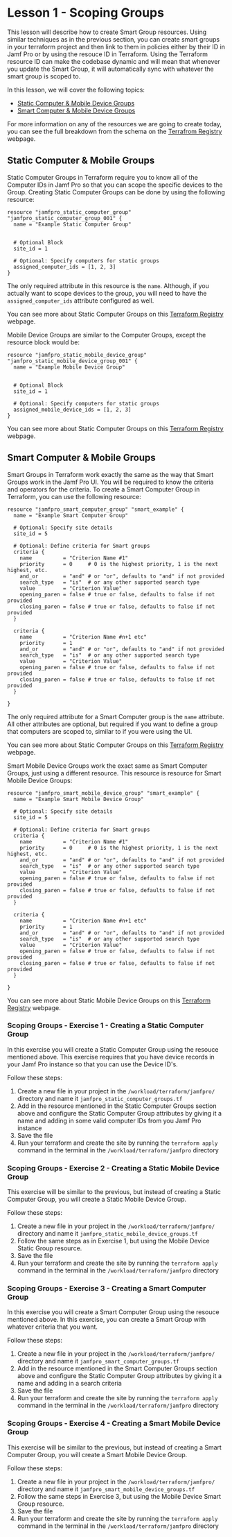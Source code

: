 # Lesson 1 - Scoping Groups

This lesson will describe how to create Smart Group resources. Using similar techniques as in the previous section, you can create smart groups in your terraform project and then link to them in policies either by their ID in Jamf Pro or by using the resouce ID in Terraform. Using the Terraform resource ID can make the codebase dynamic and will mean that whenever you update the Smart Group, it will automatically sync with whatever the smart group is scoped to.

In this lesson, we will cover the following topics:

- [Static Computer & Mobile Device Groups](https://github.com/macdeacon99/terraform-training-jamfpro/blob/doc-updating/support_materials/Section%202/Lesson%201%20-%20Scoping%20Groups/Lesson%201%20-%20Scoping%20Groups.md#static-computer--mobile-groups)
- [Smart Computer & Mobile Device Groups](https://github.com/macdeacon99/terraform-training-jamfpro/blob/doc-updating/support_materials/Section%202/Lesson%201%20-%20Scoping%20Groups/Lesson%201%20-%20Scoping%20Groups.md#smart-computer--mobile-groups)

For more information on any of the resources we are going to create today, you can see the full breakdown from the schema on the [Terrafrom Registry](https://registry.terraform.io/providers/deploymenttheory/jamfpro/latest/docs/resources) webpage.

## Static Computer & Mobile Groups

Static Computer Groups in Terraform require you to know all of the Computer IDs in Jamf Pro so that you can scope the specific devices to the Group. Creating Static Computer Groups can be done by using the following resource:

```
resource "jamfpro_static_computer_group" "jamfpro_static_computer_group_001" {
  name = "Example Static Computer Group"


  # Optional Block
  site_id = 1

  # Optional: Specify computers for static groups
  assigned_computer_ids = [1, 2, 3]
}
```

The only required attribute in this resource is the `name`. Although, if you actually want to scope devices to the group, you will need to have the `assigned_computer_ids` attribute configured as well.

You can see more about Static Computer Groups on this [Terraform Registry](https://registry.terraform.io/providers/deploymenttheory/jamfpro/latest/docs/resources/static_computer_group) webpage.

Mobile Device Groups are similar to the Computer Groups, except the resource block would be:

```
resource "jamfpro_static_mobile_device_group" "jamfpro_static_mobile_device_group_001" {
  name = "Example Mobile Device Group"


  # Optional Block
  site_id = 1

  # Optional: Specify computers for static groups
  assigned_mobile_device_ids = [1, 2, 3]
}
```

You can see more about Static Computer Groups on this [Terraform Registry](https://registry.terraform.io/providers/deploymenttheory/jamfpro/latest/docs/resources/static_mobile_device_group) webpage.

## Smart Computer & Mobile Groups

Smart Groups in Terraform work exactly the same as the way that Smart Groups work in the Jamf Pro UI. You will be required to know the criteria and operators for the criteria. To create a Smart Computer Group in Terraform, you can use the following resource:

```
resource "jamfpro_smart_computer_group" "smart_example" {
  name = "Example Smart Computer Group"

  # Optional: Specify site details
  site_id = 5

  # Optional: Define criteria for Smart groups
  criteria {
    name          = "Criterion Name #1"
    priority      = 0     # 0 is the highest priority, 1 is the next highest, etc.
    and_or        = "and" # or "or", defaults to "and" if not provided
    search_type   = "is"  # or any other supported search type
    value         = "Criterion Value"
    opening_paren = false # true or false, defaults to false if not provided
    closing_paren = false # true or false, defaults to false if not provided
  }

  criteria {
    name          = "Criterion Name #n+1 etc"
    priority      = 1
    and_or        = "and" # or "or", defaults to "and" if not provided
    search_type   = "is"  # or any other supported search type
    value         = "Criterion Value"
    opening_paren = false # true or false, defaults to false if not provided
    closing_paren = false # true or false, defaults to false if not provided
  }

}
```

The only required attribute for a Smart Computer group is the `name` attribute. All other attributes are optional, but required if you want to define a group that computers are scoped to, similar to if you were using the UI.

You can see more about Static Computer Groups on this [Terraform Registry](https://registry.terraform.io/providers/deploymenttheory/jamfpro/latest/docs/resources/smart_computer_group) webpage.

Smart Mobile Device Groups work the exact same as Smart Computer Groups, just using a different resource. This resource is resource for Smart Mobile Device Groups:

```
resource "jamfpro_smart_mobile_device_group" "smart_example" {
  name = "Example Smart Mobile Device Group"

  # Optional: Specify site details
  site_id = 5

  # Optional: Define criteria for Smart groups
  criteria {
    name          = "Criterion Name #1"
    priority      = 0     # 0 is the highest priority, 1 is the next highest, etc.
    and_or        = "and" # or "or", defaults to "and" if not provided
    search_type   = "is"  # or any other supported search type
    value         = "Criterion Value"
    opening_paren = false # true or false, defaults to false if not provided
    closing_paren = false # true or false, defaults to false if not provided
  }

  criteria {
    name          = "Criterion Name #n+1 etc"
    priority      = 1
    and_or        = "and" # or "or", defaults to "and" if not provided
    search_type   = "is"  # or any other supported search type
    value         = "Criterion Value"
    opening_paren = false # true or false, defaults to false if not provided
    closing_paren = false # true or false, defaults to false if not provided
  }

}
```

You can see more about Static Mobile Device Groups on this [Terraform Registry](https://registry.terraform.io/providers/deploymenttheory/jamfpro/latest/docs/resources/smart_mobile_device_group) webpage.

### Scoping Groups - Exercise 1 - Creating a Static Computer Group

In this exercise you will create a Static Computer Group using the resouce mentioned above. This exercise requires that you have device records in your Jamf Pro instance so that you can use the Device ID's.

Follow these steps:

1. Create a new file in your project in the `/workload/terraform/jamfpro/` directory and name it `jamfpro_static_computer_groups.tf`
2. Add in the resource mentioned in the Static Computer Groups section above and configure the Static Computer Group attributes by giving it a name and adding in some valid computer IDs from you Jamf Pro instance
3. Save the file
4. Run your terraform and create the site by running the `terraform apply` command in the terminal in the `/workload/terraform/jamfpro` directory

### Scoping Groups - Exercise 2 - Creating a Static Mobile Device Group

This exercise will be similar to the previous, but instead of creating a Static Computer Group, you will create a Static Mobile Device Group.

Follow these steps:

1. Create a new file in your project in the `/workload/terraform/jamfpro/` directory and name it `jamfpro_static_mobile_device_groups.tf`
2. Follow the same steps as in Exercise 1, but using the Mobile Device Static Group resource.
3. Save the file
4. Run your terraform and create the site by running the `terraform apply` command in the terminal in the `/workload/terraform/jamfpro` directory

### Scoping Groups - Exercise 3 - Creating a Smart Computer Group

In this exercise you will create a Smart Computer Group using the resouce mentioned above. In this exercise, you can create a Smart Group with whatever criteria that you want.

Follow these steps:

1. Create a new file in your project in the `/workload/terraform/jamfpro/` directory and name it `jamfpro_smart_computer_groups.tf`
2. Add in the resource mentioned in the Smart Computer Groups section above and configure the Static Computer Group attributes by giving it a name and adding in a search criteria
3. Save the file
4. Run your terraform and create the site by running the `terraform apply` command in the terminal in the `/workload/terraform/jamfpro` directory

### Scoping Groups - Exercise 4 - Creating a Smart Mobile Device Group

This exercise will be similar to the previous, but instead of creating a Smart Computer Group, you will create a Smart Mobile Device Group.

Follow these steps:

1. Create a new file in your project in the `/workload/terraform/jamfpro/` directory and name it `jamfpro_smart_mobile_device_groups.tf`
2. Follow the same steps in Exercise 3, but using the Mobile Device Smart Group resource.
3. Save the file
4. Run your terraform and create the site by running the `terraform apply` command in the terminal in the `/workload/terraform/jamfpro` directory

